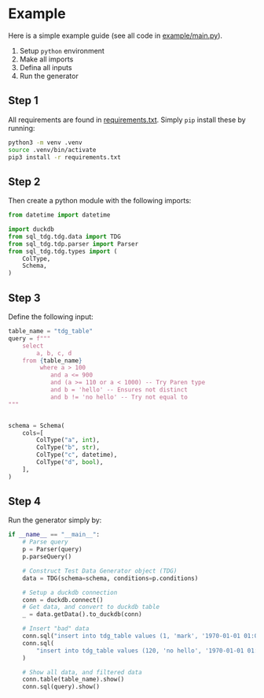 # Example

Here is a simple example guide (see all code in [example/main.py](https://github.com/phdah/sql-tdg/blob/main/examples/main.py)).

1. Setup `python` environment
2. Make all imports
3. Defina all inputs
4. Run the generator

## Step 1

All requirements are found in [requirements.txt](https://github.com/phdah/sql-tdg/blob/main/requirements.txt). Simply `pip` install these by running:

```sh
python3 -m venv .venv
source .venv/bin/activate
pip3 install -r requirements.txt
```

## Step 2

Then create a python module with the following imports:

```python
from datetime import datetime

import duckdb
from sql_tdg.tdg.data import TDG
from sql_tdg.tdp.parser import Parser
from sql_tdg.tdg.types import (
    ColType,
    Schema,
)
```

## Step 3

Define the following input:

```python
table_name = "tdg_table"
query = f"""
    select
        a, b, c, d
    from {table_name}
         where a > 100
            and a <= 900
            and (a >= 110 or a < 1000) -- Try Paren type
            and b = 'hello' -- Ensures not distinct
            and b != 'no hello' -- Try not equal to
"""


schema = Schema(
    cols=[
        ColType("a", int),
        ColType("b", str),
        ColType("c", datetime),
        ColType("d", bool),
    ],
)
```

## Step 4

Run the generator simply by:

```python
if __name__ == "__main__":
    # Parse query
    p = Parser(query)
    p.parseQuery()

    # Construct Test Data Generator object (TDG)
    data = TDG(schema=schema, conditions=p.conditions)

    # Setup a duckdb connection
    conn = duckdb.connect()
    # Get data, and convert to duckdb table
    _ = data.getData().to_duckdb(conn)

    # Insert "bad" data
    conn.sql("insert into tdg_table values (1, 'mark', '1970-01-01 01:00:19', False)")
    conn.sql(
        "insert into tdg_table values (120, 'no hello', '1970-01-01 01:00:20', False)"
    )

    # Show all data, and filtered data
    conn.table(table_name).show()
    conn.sql(query).show()
```
